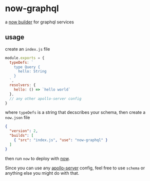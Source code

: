 # now-graphql

a [now builder](https://zeit.co/docs/v2/deployments/builders/overview/) for graphql services

## usage

create an `index.js` file

```js
module.exports = {
  typeDefs: `
    type Query {
      hello: String
    }
  `,
  resolvers: {
    hello: () => `hello world`
  },
  // any other apollo-server config
}
```

where `typeDefs` is a string that decscribes your schema, then create a `now.json` file

```json
{
  "version": 2,
  "builds": [
    { "src": "index.js", "use": "now-graphql" }
  ]
}
```

then run `now` to deploy with [now](https://now.sh/).

Since you can use any [apollo-server](https://github.com/apollographql/apollo-server) config, feel free to use `schema` or anything else you might do with that.